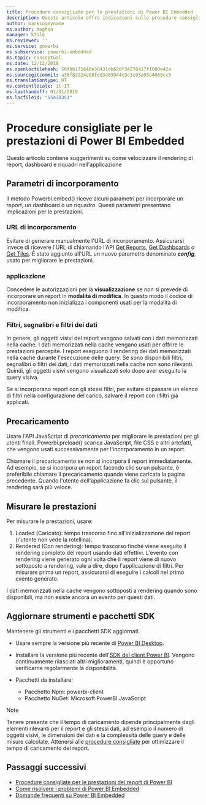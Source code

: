 ```yaml
---
title: Procedure consigliate per le prestazioni di Power BI Embedded
description: Questo articolo offre indicazioni sulle procedure consigliate per l'analisi incorporata
author: markingmyname
ms.author: maghan
manager: kfile
ms.reviewer: ''
ms.service: powerbi
ms.subservice: powerbi-embedded
ms.topic: conceptual
ms.date: 12/12/2018
ms.openlocfilehash: 50fbb175640e38431db62df34276417f1080e42a
ms.sourcegitcommit: a36f82224e68fdd3489944c9c3c03a93e4068cc5
ms.translationtype: HT
ms.contentlocale: it-IT
ms.lasthandoff: 01/31/2019
ms.locfileid: "55430351"
---
```

# <a name="power-bi-embedded-performance-best-practices"></a>Procedure consigliate per le prestazioni di Power BI Embedded

Questo articolo contiene suggerimenti su come velocizzare il rendering di report, dashboard e riquadri nell'applicazione

## <a name="embed-parameters"></a>Parametri di incorporamento

Il metodo Powerbi.embed() riceve alcuni parametri per incorporare un report, un dashboard o un riquadro. Questi parametri presentano implicazioni per le prestazioni.

### <a name="embed-url"></a>URL di incorporamento

Evitare di generare manualmente l'URL di incorporamento. Assicurarsi invece di ricevere l'URL di chiamando l'API [Get Reports](/rest/api/power-bi/reports/getreportsingroup), [Get Dashboards](/rest/api/power-bi/dashboards/getdashboardsingroup) o [Get Tiles](/rest/api/power-bi/dashboards/gettilesingroup). È stato aggiunto all'URL un nuovo parametro denominato **_config_**, usato per migliorare le prestazioni.

### <a name="permissions"></a>applicazione

Concedere le autorizzazioni per la **visualizzazione** se non si prevede di incorporare un report in **modalità di modifica**. In questo modo il codice di incorporamento non inizializza i componenti usati per la modalità di modifica.

### <a name="filters-bookmarks-and-slicers"></a>Filtri, segnalibri e filtri dei dati

In genere, gli oggetti visivi del report vengono salvati con i dati memorizzati nella cache. I dati memorizzati nella cache vengano usati per offrire le prestazioni percepite. I report eseguono il rendering dei dati memorizzati nella cache durante l'esecuzione delle query. Se sono disponibili filtri, segnalibri o filtri dei dati, i dati memorizzati nella cache non sono rilevanti. Quindi, gli oggetti visivi vengono visualizzati solo dopo aver eseguito la query visiva.

Se si incorporano report con gli stessi filtri, per evitare di passare un elenco di filtri nella configurazione del carico, salvare il report con i filtri già applicati.

## <a name="preload"></a>Precaricamento

Usare l'API JavaScript di *precaricamento* per migliorare le prestazioni per gli utenti finali.
Powerbi.preload() scarica JavaScript, file CSS e altri artefatti, che vengono usati successivamente per l'incorporamento in un report.

Chiamare il precaricamento se non si incorpora il report immediatamente. Ad esempio, se si incorpora un report facendo clic su un pulsante, è preferibile chiamare il precaricamento quando viene caricata la pagina precedente. Quando l'utente dell'applicazione fa clic sul pulsante, il rendering sarà più veloce.

## <a name="measure-performance"></a>Misurare le prestazioni

Per misurare le prestazioni, usare:

1. Loaded (Caricato): tempo trascorso fino all'inizializzazione del report (l'utente non vede la rotellina).
2. Rendered (Con rendering): tempo trascorso finché viene eseguito il rendering completo del report usando dati effettivi. L'evento con rendering viene generato ogni volta che il report viene di nuovo sottoposto a rendering, vale a dire, dopo l'applicazione di filtri. Per misurare prima un report, assicurarsi di eseguire i calcoli nel primo evento generato.

I dati memorizzati nella cache vengono sottoposti a rendering quando sono disponibili, ma non esiste ancora un evento per questi dati.

## <a name="update-tools-and-sdk-packages"></a>Aggiornare strumenti e pacchetti SDK

Mantenere gli strumenti e i pacchetti SDK aggiornati.

* Usare sempre la versione più recente di [Power BI Desktop](https://powerbi.microsoft.com/desktop/).

* Installare la versione più recente dell'[SDK del client Power BI](https://github.com/Microsoft/PowerBI-JavaScript). Vengono continuamente rilasciati altri miglioramenti, quindi è opportuno verificarne regolarmente la disponibilità.

* Pacchetti da installare:
    * Pacchetto Npm: powerbi-client
    * Pacchetto NuGet: Microsoft.PowerBI.JavaScript

> [!Note]
> Tenere presente che il tempo di caricamento dipende principalmente dagli elementi rilevanti per il report e gli stessi dati, ad esempio il numero di oggetti visivi, le dimensioni dei dati e la complessità delle query e delle misure calcolate. Attenersi alle [procedure consigliate](../power-bi-reports-performance.md) per ottimizzare il tempo di caricamento dei report.

## <a name="next-steps"></a>Passaggi successivi

* [Procedure consigliate per le prestazioni dei report di Power BI](../power-bi-reports-performance.md)
* [Come risolvere i problemi di Power BI Embedded](embedded-troubleshoot.md)
* [Domande frequenti su Power BI Embedded](embedded-faq.md)
